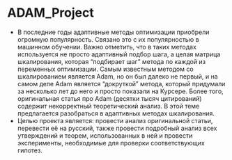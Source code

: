 # ADAM_Project
- В последние годы адаптивные методы оптимизации приобрели огромную популярность. Связано это с их популярностью в машинном обучении. Важно отметить, что в таких методах используется не просто адаптивный подбор шага, а целая матрица шкалирования, которая “подбирает шаг” метода по каждой из переменных оптимизации. Самым известным методом со шкалированием является Adam, но он был далеко не первый, и на самом деле Adam является “докруткой” метода, который придумали за несколько лет до него и просто показали на Курсере. Более того, оригинальная статья про Adam (десятки тысяч цитирований) содержит некорректный теоретический анализ. В этой теме предлагается разобраться в адаптивных методах шкалирования.
- Целью проекта является: провести анализ оригинальной статьи, перевести её на русский, также провести подробный анализ всех утверждений и теорем, использованных в ней и провести эксперименты, необходимые для проверки соответствующих гипотез.
